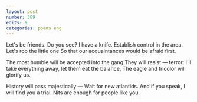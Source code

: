 ```yaml
---
layout: post
number: 389
edits: 9
categories: poems eng
---
```


Let's be friends.
Do you see? I have a knife.
Establish control in the area.
Let's rob the little one
So that our acquaintances would be afraid first.

The most humble will be accepted into the gang
They will resist — terror:
I'll take everything away, let them eat the balance,
The eagle and tricolor will glorify us.

History will pass majestically —
Wait for new atlantids.
And if you speak, I will find you a trial.
Nits are enough for people like you.

